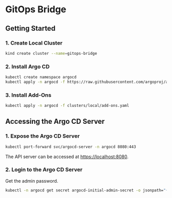 # GitOps Bridge

## Getting Started

### 1. Create Local Cluster

```bash
kind create cluster --name=gitops-bridge
```

### 2. Install Argo CD

```bash
kubectl create namespace argocd
kubectl apply -n argocd -f https://raw.githubusercontent.com/argoproj/argo-cd/stable/manifests/install.yaml
```

### 3. Install Add-Ons

```bash
kubectl apply -n argocd -f clusters/local/add-ons.yaml
```

## Accessing the Argo CD Server

### 1. Expose the Argo CD Server

```bash
kubectl port-forward svc/argocd-server -n argocd 8080:443
```

The API server can be accessed at <https://localhost:8080>.

### 2. Login to the Argo CD Server

Get the admin password.

```bash
kubectl -n argocd get secret argocd-initial-admin-secret -o jsonpath="{.data.password}" | base64 -d && echo
```
